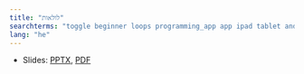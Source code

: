 ```yaml
---
title: "לולאות"
searchterms: "toggle beginner loops programming_app app ipad tablet android לולאות"
lang: "he"
---
```

 <ul>
 <li class="ng-binding">Slides:
 <a href="ProgrammingLessons/beginner/Loops.pptx">PPTX</a>,
 <a href="ProgrammingLessons/beginner/Loops.pdf">PDF</a>
 </li>
 </ul>
